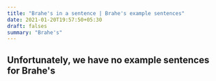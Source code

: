 ```yaml
---
title: "Brahe's in a sentence | Brahe's example sentences"
date: 2021-01-20T19:57:50+05:30
draft: falses
summary: "Brahe's"
---
```

## Unfortunately, we have no example sentences for Brahe's                 
